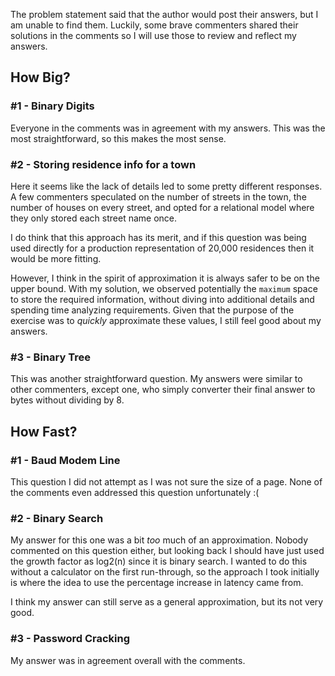 The problem statement said that the author would post their answers, but I am unable to find them.  Luckily, some brave commenters shared their solutions in the comments so I will use those to review and reflect my answers.

## How Big?

### #1 - Binary Digits
Everyone in the comments was in agreement with my answers.  This was the most straightforward, so this makes the most sense.

### #2 - Storing residence info for a town
Here it seems like the lack of details led to some pretty different responses.  A few commenters speculated on the number of streets in the town, the number of houses on every street, and opted for a relational model where they only stored each street name once.  

I do think that this approach has its merit, and if this question was being used directly for a production representation of 20,000 residences then it would be more fitting.

However, I think in the spirit of approximation it is always safer to be on the upper bound.  With my solution, we observed potentially the `maximum` space to store the required information, without diving into additional details and spending time analyzing requirements.  Given that the purpose of the exercise was to *quickly* approximate these values, I still feel good about my answers.

### #3 - Binary Tree
This was another straightforward question.  My answers were similar to other commenters, except one, who simply converter their final answer to bytes without dividing by 8.

## How Fast?

### #1 - Baud Modem Line
This question I did not attempt as I was not sure the size of a page.  None of the comments even addressed this question unfortunately :(

### #2 - Binary Search
My answer for this one was a bit *too* much of an approximation.  Nobody commented on this question either, but looking back I should have just used the growth factor as log2(n) since it is binary search.  I wanted to do this without a calculator on the first run-through, so the approach I took initially is where the idea to use the percentage increase in latency came from.

I think my answer can still serve as a general approximation, but its not very good.

### #3 - Password Cracking
My answer was in agreement overall with the comments.